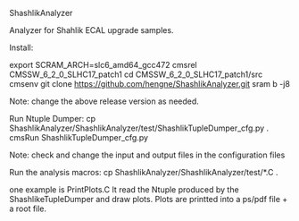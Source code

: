 ShashlikAnalyzer

Analyzer for Shahlik ECAL upgrade samples.



Install:

  export SCRAM_ARCH=slc6_amd64_gcc472
  cmsrel CMSSW_6_2_0_SLHC17_patch1
  cd CMSSW_6_2_0_SLHC17_patch1/src
  cmsenv
  git clone https://github.com/hengne/ShashlikAnalyzer.git
  sram b -j8

Note: change the above release version as needed.



Run Ntuple Dumper:
  cp ShashlikAnalyzer/ShashlikAnalyzer/test/ShashlikTupleDumper_cfg.py .
  cmsRun ShashlikTupleDumper_cfg.py

Note: check and change the input and output files in the configuration files


Run the analysis macros:
  cp ShashlikAnalyzer/ShashlikAnalyzer/test/*.C .

one example is PrintPlots.C
It read the Ntuple produced by the ShashlikeTupleDumper and draw plots.
Plots are printted into a ps/pdf file + a root file.




